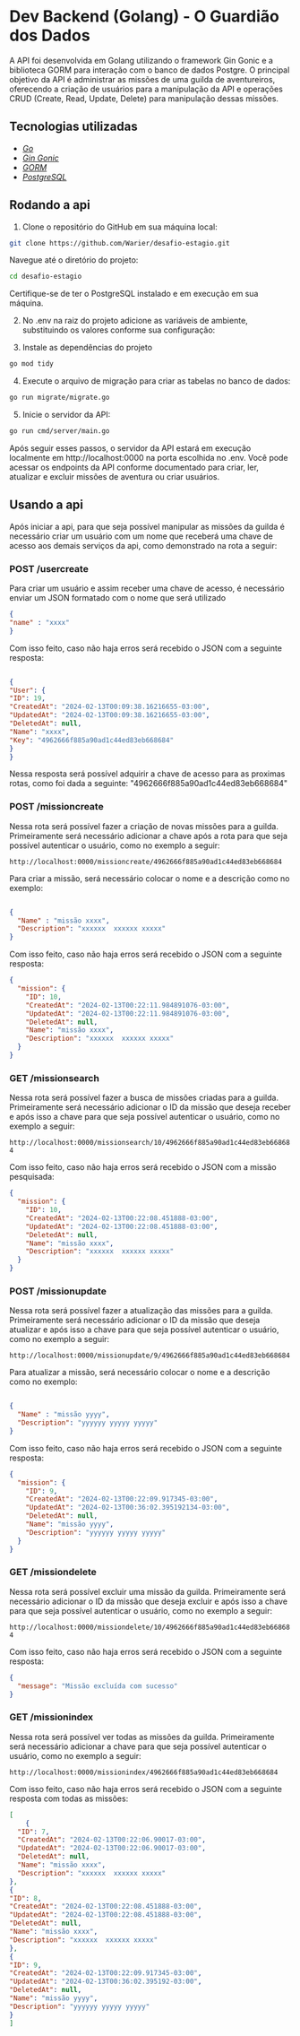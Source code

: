 
# Dev Backend (Golang) - O Guardião dos Dados

A API foi desenvolvida em Golang utilizando o framework Gin Gonic e a biblioteca GORM para interação com o banco de dados Postgre. O principal objetivo da API é administrar as missões de uma guilda de aventureiros, oferecendo a criação de usuários para a manipulação da API e operações CRUD (Create, Read, Update, Delete) para manipulação dessas missões.


## Tecnologias utilizadas
- *<a href="https://go.dev/">Go</a>*
- *<a href="https://gin-gonic.com/">Gin Gonic</a>*
- *<a href="https://gorm.io/index.html">GORM</a>*
- *<a href="https://www.postgresql.org/">PostgreSQL</a>*

## Rodando a api
1. Clone o repositório do GitHub em sua máquina local:

```bash
git clone https://github.com/Warier/desafio-estagio.git
```


Navegue até o diretório do projeto:

```bash
cd desafio-estagio
```


Certifique-se de ter o PostgreSQL instalado e em execução em sua máquina.


2. No .env na raiz do projeto adicione as variáveis de ambiente, substituindo os valores conforme sua configuração:


3. Instale as dependências do projeto


```bash
go mod tidy
```

4. Execute o arquivo de migração para criar as tabelas no banco de dados:

```bash
go run migrate/migrate.go
```


5. Inicie o servidor da API:

```bash
go run cmd/server/main.go
```


Após seguir esses passos, o servidor da API estará em execução localmente em http://localhost:0000 na porta escolhida no .env. Você pode acessar os endpoints da API conforme documentado para criar, ler, atualizar e excluir missões de aventura ou criar usuários.

## Usando a api

Após iniciar a api, para que seja possível manipular as missões da guilda é necessário criar um usuário com um nome que receberá uma chave de acesso aos demais serviços da api, como demonstrado na rota a seguir:


### POST /usercreate

Para criar um usuário e assim receber uma chave de acesso, é necessário enviar um JSON formatado com o nome que será utilizado
```json
{
"name" : "xxxx"
}
```

Com isso feito, caso não haja erros será recebido o JSON com a seguinte resposta:
```json

{
"User": {
"ID": 19,
"CreatedAt": "2024-02-13T00:09:38.16216655-03:00",
"UpdatedAt": "2024-02-13T00:09:38.16216655-03:00",
"DeletedAt": null,
"Name": "xxxx",
"Key": "4962666f885a90ad1c44ed83eb668684"
}
}
```

Nessa resposta será possível adquirir a chave de acesso para as proximas rotas, como foi dada a seguinte:  "4962666f885a90ad1c44ed83eb668684"

### POST /missioncreate

Nessa rota será possível fazer a criação de novas missões para a guilda. Primeiramente será necessário adicionar a chave após a rota para que seja possível autenticar o usuário, como no exemplo a seguir:

`http://localhost:0000/missioncreate/4962666f885a90ad1c44ed83eb668684`

Para criar a missão, será necessário colocar o nome e a descrição como no exemplo:

```json

{
  "Name" : "missão xxxx",
  "Description": "xxxxxx  xxxxxx xxxxx"
}
```

Com isso feito, caso não haja erros será recebido o JSON com a seguinte resposta:

```json
{
  "mission": {
    "ID": 10,
    "CreatedAt": "2024-02-13T00:22:11.984891076-03:00",
    "UpdatedAt": "2024-02-13T00:22:11.984891076-03:00",
    "DeletedAt": null,
    "Name": "missão xxxx",
    "Description": "xxxxxx  xxxxxx xxxxx"
  }
}
```

### GET /missionsearch

Nessa rota será possível fazer a busca de missões criadas para a guilda. Primeiramente será necessário adicionar o ID da missão que deseja receber e após isso a chave  para que seja possível autenticar o usuário, como no exemplo a seguir:

`http://localhost:0000/missionsearch/10/4962666f885a90ad1c44ed83eb668684`


Com isso feito, caso não haja erros será recebido o JSON com a missão pesquisada:

```json
{
  "mission": {
    "ID": 10,
    "CreatedAt": "2024-02-13T00:22:08.451888-03:00",
    "UpdatedAt": "2024-02-13T00:22:08.451888-03:00",
    "DeletedAt": null,
    "Name": "missão xxxx",
    "Description": "xxxxxx  xxxxxx xxxxx"
  }
}
```
### POST /missionupdate

Nessa rota será possível fazer a atualização das missões para a guilda. Primeiramente será necessário adicionar o ID da missão que deseja atualizar e após isso a chave  para que seja possível autenticar o usuário, como no exemplo a seguir:

`http://localhost:0000/missionupdate/9/4962666f885a90ad1c44ed83eb668684`

Para atualizar a missão, será necessário colocar o nome e a descrição como no exemplo:

```json

{
  "Name" : "missão yyyy",
  "Description": "yyyyyy yyyyy yyyyy"
}
```

Com isso feito, caso não haja erros será recebido o JSON com a seguinte resposta:

```json
{
  "mission": {
    "ID": 9,
    "CreatedAt": "2024-02-13T00:22:09.917345-03:00",
    "UpdatedAt": "2024-02-13T00:36:02.395192134-03:00",
    "DeletedAt": null,
    "Name": "missão yyyy",
    "Description": "yyyyyy yyyyy yyyyy"
  }
}
```

### GET /missiondelete

Nessa rota será possível excluir uma missão da guilda. Primeiramente será necessário adicionar o ID da missão que deseja excluir e após isso a chave  para que seja possível autenticar o usuário, como no exemplo a seguir:

`http://localhost:0000/missiondelete/10/4962666f885a90ad1c44ed83eb668684`


Com isso feito, caso não haja erros será recebido o JSON com a seguinte resposta:

```json
{
  "message": "Missão excluída com sucesso"
}
```

### GET /missionindex

Nessa rota será possível ver todas as missões da guilda. Primeiramente será necessário adicionar  a chave  para que seja possível autenticar o usuário, como no exemplo a seguir:

`http://localhost:0000/missionindex/4962666f885a90ad1c44ed83eb668684`


Com isso feito, caso não haja erros será recebido o JSON com a seguinte resposta com todas as missões:

```json
[
    {
  "ID": 7,
  "CreatedAt": "2024-02-13T00:22:06.90017-03:00",
  "UpdatedAt": "2024-02-13T00:22:06.90017-03:00",
  "DeletedAt": null,
  "Name": "missão xxxx",
  "Description": "xxxxxx  xxxxxx xxxxx"
},
{
"ID": 8,
"CreatedAt": "2024-02-13T00:22:08.451888-03:00",
"UpdatedAt": "2024-02-13T00:22:08.451888-03:00",
"DeletedAt": null,
"Name": "missão xxxx",
"Description": "xxxxxx  xxxxxx xxxxx"
},
{
"ID": 9,
"CreatedAt": "2024-02-13T00:22:09.917345-03:00",
"UpdatedAt": "2024-02-13T00:36:02.395192-03:00",
"DeletedAt": null,
"Name": "missão yyyy",
"Description": "yyyyyy yyyyy yyyyy"
}
]
```

